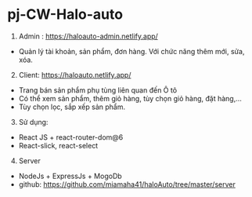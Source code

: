 # pj-CW-Halo-auto
1. Admin : https://haloauto-admin.netlify.app/
- Quản lý tài khoản, sản phẩm, đơn hàng. Với chức năng thêm mới, sửa, xóa.
2. Client: https://haloauto.netlify.app/
- Trang bán sản phẩm phụ tùng liên quan đến Ô tô
- Có thể xem sản phẩm, thêm giỏ hàng, tùy chọn giỏ hàng, đặt hàng,...
- Tùy chọn lọc, sắp xếp sản phẩm.
3. Sử dụng:
- React JS + react-router-dom@6
- React-slick, react-select
4. Server
- NodeJs + ExpressJs + MogoDb
- github: https://github.com/miamaha41/haloAuto/tree/master/server

